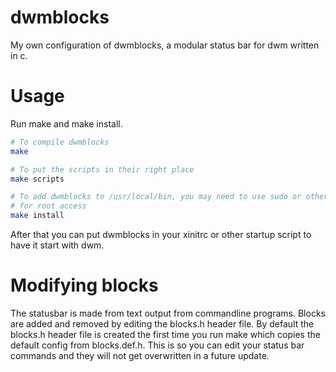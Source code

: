 # dwmblocks

My own configuration of dwmblocks, a modular status bar for dwm written in c.

# Usage

Run make and make install.

```bash
# To compile dwmblocks
make

# To put the scripts in their right place
make scripts

# To add dwmblocks to /usr/local/bin, you may need to use sudo or other apps
# for root access
make install
```

After that you can put dwmblocks in your xinitrc or other startup script to
have it start with dwm.

# Modifying blocks

The statusbar is made from text output from commandline programs.
Blocks are added and removed by editing the blocks.h header file.
By default the blocks.h header file is created the first time you run make
which copies the default config from blocks.def.h.
This is so you can edit your status bar commands and they will not get
overwritten in a future update.
